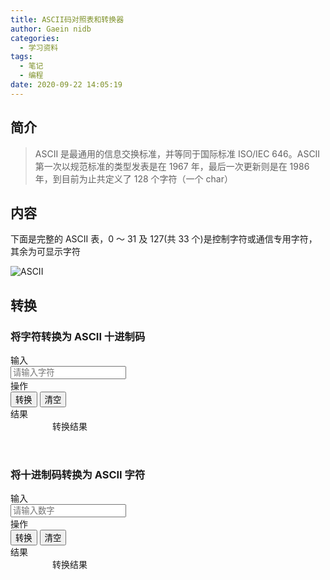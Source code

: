 ```yaml
---
title: ASCII码对照表和转换器
author: Gaein nidb
categories:
  - 学习资料
tags:
  - 笔记
  - 编程
date: 2020-09-22 14:05:19
---
```


## 简介

> ASCII 是最通用的信息交换标准，并等同于国际标准 ISO/IEC 646。ASCII 第一次以规范标准的类型发表是在 1967 年，最后一次更新则是在 1986 年，到目前为止共定义了 128 个字符（一个 char）

## 内容

下面是完整的 ASCII 表，0 ～ 31 及 127(共 33 个)是控制字符或通信专用字符，其余为可显示字符

![ASCII](https://img.cdn.gaein.cn/website_used/blog/ASCII-Code-Convertor/01.webp)

## 转换

### 将字符转换为 ASCII 十进制码

<link rel="stylesheet" href="https://static.cdn.gaein.cn/Layui/css/layui.css">

<div class="layui-form">
    <div class="layui-form-item">
        <label class="layui-form-label">输入</label>
        <div class="layui-input-inline">
            <input type="text" id="char" placeholder="请输入字符" class="layui-input">
        </div>
    </div>
    <div class="layui-form-item">
        <label class="layui-form-label">操作</label>
        <div class="layui-input-inline">
            <button class="layui-btn layui-btn-lg layui-btn-warm" onclick="charToNum()">转换</button>
            <button type="reset" class="layui-btn layui-btn-lg">清空</button>
        </div>
    </div>
    <div class="layui-form-item">
        <label class="layui-form-label">结果</label>
        <div class="layui-input-inline">
            <div id="numResult" class="layui-bg-blue" style="width:190px;height:35px;text-align:center"> 转换结果
            </div>
        </div>
    </div>
</div>
<br/ >

### 将十进制码转换为 ASCII 字符

<div class="layui-form">
    <div class="layui-form-item">
        <label class="layui-form-label">输入</label>
        <div class="layui-input-inline">
            <input type="text" id="num" placeholder="请输入数字" class="layui-input">
        </div>
    </div>
    <div class="layui-form-item">
        <label class="layui-form-label">操作</label>
        <div class="layui-input-inline">
            <button class="layui-btn layui-btn-normal layui-btn-lg" onclick="numToChar()">转换</button>
            <button type="reset" class="layui-btn layui-btn-lg">清空</button>
        </div>
    </div>
    <div class="layui-form-item">
        <label class="layui-form-label">结果</label>
        <div class="layui-input-inline">
            <div id="charResult" class="layui-bg-orange" style="width:190px;height:35px;text-align:center"> 转换结果
            </div>
        </div>
    </div>
</div>
<br />

<script>
    function numToChar() {
        var input = document.getElementById("num").value;
        if (input >= 40 && input <= 126){
            var result = String.fromCharCode(input);
            document.getElementById("charResult").innerHTML = input + "对应的字符是:\"" + result + "\"";
        }
        else
        {
            document.getElementById("charResult").innerHTML =  input + "超出有效范围";
        }
    }
    
    function charToNum() {
        var input = document.getElementById("char").value;
        input = input.substring(0,1);
        var result = input.charCodeAt();
        document.getElementById("numResult").innerHTML = "\"" + input + "\"对应的数字是:" + result;
    }
</script>